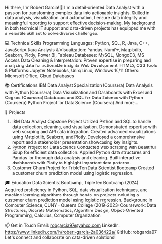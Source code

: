 Hi there, I'm Robert Garcia! 👋
I'm a detail-oriented Data Analyst with a passion for transforming complex data into actionable insights. Skilled in data analysis, visualization, and automation, I ensure data integrity and meaningful reporting to support effective decision-making. My background in both technical IT support and data-driven projects has equipped me with a versatile skill set to solve diverse challenges.

💻 Technical Skills
Programming Languages: Python, SQL, R, Java, C++, JavaScript
Data Analysis & Visualization: Pandas, NumPy, Matplotlib, Seaborn, Plotly, Power BI, Tableau
Databases: MySQL, MongoDB, MS Access
Data Cleaning & Interpretation: Proven expertise in preparing and analyzing data for actionable insights
Web Development: HTML5, CSS
Tools & Platforms: Jupyter Notebooks, Unix/Linux, Windows 10/11
Others: Microsoft Office, Cloud Databases

📚 Certifications
IBM Data Analyst Specialization (Coursera)
Data Analysis with Python (Coursera)
Data Visualization and Dashboards with Excel and Cognos (Coursera)
Databases and SQL for Data Science with Python (Coursera)
Python Project for Data Science (Coursera)
And more...

🚀 Projects
1. IBM Data Analyst Capstone Project
Utilized Python and SQL to handle data collection, cleaning, and visualization.
Demonstrated expertise with web scraping and API data integration.
Created advanced visualizations using Matplotlib, Seaborn, and Plotly.
Developed a comprehensive report and a stakeholder presentation showcasing key insights.
2. Python Project for Data Science
Conducted web scraping with Beautiful Soup for efficient data collection.
Applied Python data structures and Pandas for thorough data analysis and cleaning.
Built interactive dashboards with Plotly to highlight important data patterns.
3. Customer Churn Project for TripleTen Data Scientist Bootcamp
Created a customer churn prediction model using logistic regression.

🎓 Education
Data Scientist Bootcamp, TripleTen Bootcamp (2024)
Acquired proficiency in Python, SQL, data visualization techniques, and machine learning algorithms through hands-on projects including a customer churn prediction model using logistic regression.
Background in Computer Science, CUNY - Queens College (2019-2023)
Coursework: Data Structures, Discrete Mathematics, Algorithm Design, Object-Oriented Programming, Calculus, Computer Organization

📫 Get in Touch
Email: robgarcia97@yahoo.com
LinkedIn: https://www.linkedin.com/in/robert-garcia-2a036422a/
GitHub: robgarcia97
Let's connect and collaborate on data-driven solutions!

<!--
**robgarcia97/robgarcia97** is a ✨ _special_ ✨ repository because its `README.md` (this file) appears on your GitHub profile.

Here are some ideas to get you started:

- 🔭 I’m currently working on ...
- 🌱 I’m currently learning ...
- 👯 I’m looking to collaborate on ...
- 🤔 I’m looking for help with ...
- 💬 Ask me about ...
- 📫 How to reach me: ...
- 😄 Pronouns: ...
- ⚡ Fun fact: ...
-->
